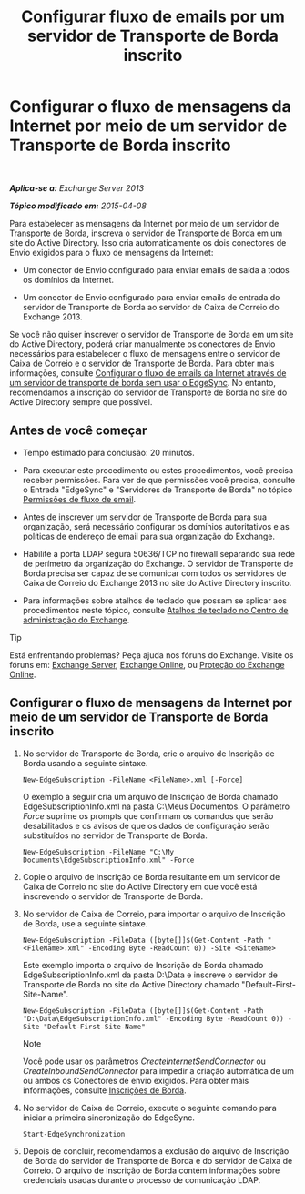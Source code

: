 ﻿---
title: 'Configurar fluxo de emails por um servidor de Transporte de Borda inscrito'
TOCTitle: Configurar o fluxo de mensagens da Internet por meio de um servidor de Transporte de Borda inscrito
ms:assetid: d12ea770-99ce-4ab4-a373-96f2554641fa
ms:mtpsurl: https://technet.microsoft.com/pt-br/library/Bb738158(v=EXCHG.150)
ms:contentKeyID: 61183359
ms.date: 05/22/2018
mtps_version: v=EXCHG.150
ms.translationtype: MT
---

# Configurar o fluxo de mensagens da Internet por meio de um servidor de Transporte de Borda inscrito

 

_**Aplica-se a:** Exchange Server 2013_

_**Tópico modificado em:** 2015-04-08_

Para estabelecer as mensagens da Internet por meio de um servidor de Transporte de Borda, inscreva o servidor de Transporte de Borda em um site do Active Directory. Isso cria automaticamente os dois conectores de Envio exigidos para o fluxo de mensagens da Internet:

  - Um conector de Envio configurado para enviar emails de saída a todos os domínios da Internet.

  - Um conector de Envio configurado para enviar emails de entrada do servidor de Transporte de Borda ao servidor de Caixa de Correio do Exchange 2013.

Se você não quiser inscrever o servidor de Transporte de Borda em um site do Active Directory, poderá criar manualmente os conectores de Envio necessários para estabelecer o fluxo de mensagens entre o servidor de Caixa de Correio e o servidor de Transporte de Borda. Para obter mais informações, consulte [Configurar o fluxo de emails da Internet através de um servidor de transporte de borda sem usar o EdgeSync](configure-internet-mail-flow-through-an-edge-transport-server-without-using-edgesync-exchange-2013-help.md). No entanto, recomendamos a inscrição do servidor de Transporte de Borda no site do Active Directory sempre que possível.

## Antes de você começar

  - Tempo estimado para conclusão: 20 minutos.

  - Para executar este procedimento ou estes procedimentos, você precisa receber permissões. Para ver de que permissões você precisa, consulte o Entrada "EdgeSync" e "Servidores de Transporte de Borda" no tópico [Permissões de fluxo de email](mail-flow-permissions-exchange-2013-help.md).

  - Antes de inscrever um servidor de Transporte de Borda para sua organização, será necessário configurar os domínios autoritativos e as políticas de endereço de email para sua organização do Exchange.

  - Habilite a porta LDAP segura 50636/TCP no firewall separando sua rede de perímetro da organização do Exchange. O servidor de Transporte de Borda precisa ser capaz de se comunicar com todos os servidores de Caixa de Correio do Exchange 2013 no site do Active Directory inscrito.

  - Para informações sobre atalhos de teclado que possam se aplicar aos procedimentos neste tópico, consulte [Atalhos de teclado no Centro de administração do Exchange](keyboard-shortcuts-in-the-exchange-admin-center-exchange-online-protection-help.md).


> [!TIP]
> Está enfrentando problemas? Peça ajuda nos fóruns do Exchange. Visite os fóruns em: <A href="https://go.microsoft.com/fwlink/p/?linkid=60612">Exchange Server</A>, <A href="https://go.microsoft.com/fwlink/p/?linkid=267542">Exchange Online</A>, ou <A href="https://go.microsoft.com/fwlink/p/?linkid=285351">Proteção do Exchange Online</A>.



## Configurar o fluxo de mensagens da Internet por meio de um servidor de Transporte de Borda inscrito

1.  No servidor de Transporte de Borda, crie o arquivo de Inscrição de Borda usando a seguinte sintaxe.
    
        New-EdgeSubscription -FileName <FileName>.xml [-Force]
    
    O exemplo a seguir cria um arquivo de Inscrição de Borda chamado EdgeSubscriptionInfo.xml na pasta C:\\Meus Documentos. O parâmetro *Force* suprime os prompts que confirmam os comandos que serão desabilitados e os avisos de que os dados de configuração serão substituídos no servidor de Transporte de Borda.
    
        New-EdgeSubscription -FileName "C:\My Documents\EdgeSubscriptionInfo.xml" -Force

2.  Copie o arquivo de Inscrição de Borda resultante em um servidor de Caixa de Correio no site do Active Directory em que você está inscrevendo o servidor de Transporte de Borda.

3.  No servidor de Caixa de Correio, para importar o arquivo de Inscrição de Borda, use a seguinte sintaxe.
    
        New-EdgeSubscription -FileData ([byte[]]$(Get-Content -Path "<FileName>.xml" -Encoding Byte -ReadCount 0)) -Site <SiteName>
    
    Este exemplo importa o arquivo de Inscrição de Borda chamado EdgeSubscriptionInfo.xml da pasta D:\\Data e inscreve o servidor de Transporte de Borda no site do Active Directory chamado "Default-First-Site-Name".
    
        New-EdgeSubscription -FileData ([byte[]]$(Get-Content -Path "D:\Data\EdgeSubscriptionInfo.xml" -Encoding Byte -ReadCount 0)) -Site "Default-First-Site-Name"
    

    > [!NOTE]
    > Você pode usar os parâmetros <EM>CreateInternetSendConnector</EM> ou <EM>CreateInboundSendConnector</EM> para impedir a criação automática de um ou ambos os Conectores de envio exigidos. Para obter mais informações, consulte <A href="edge-subscriptions-exchange-2013-help.md">Inscrições de Borda</A>.



4.  No servidor de Caixa de Correio, execute o seguinte comando para iniciar a primeira sincronização do EdgeSync.
    
        Start-EdgeSynchronization

5.  Depois de concluir, recomendamos a exclusão do arquivo de Inscrição de Borda do servidor de Transporte de Borda e do servidor de Caixa de Correio. O arquivo de Inscrição de Borda contém informações sobre credenciais usadas durante o processo de comunicação LDAP.

